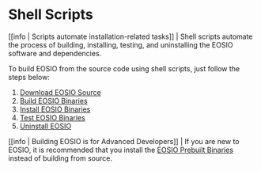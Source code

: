 # Shell Scripts

[[info | Scripts automate installation-related tasks]]
| Shell scripts automate the process of building, installing, testing, and uninstalling the EOSIO software and dependencies.

To build EOSIO from the source code using shell scripts, just follow the steps below:

1. [Download EOSIO Source](01_download-eosio-source.md)
2. [Build EOSIO Binaries](02_build-eosio-binaries.md)
3. [Install EOSIO Binaries](03_install-eosio-binaries.md)
4. [Test EOSIO Binaries](04_test-eosio-binaries.md)
5. [Uninstall EOSIO](05_uinstall-eosio.md)

[[info | Building EOSIO is for Advanced Developers]]
| If you are new to EOSIO, it is recommended that you install the [EOSIO Prebuilt Binaries](../00_install-prebuilt-binaries.md) instead of building from source.

